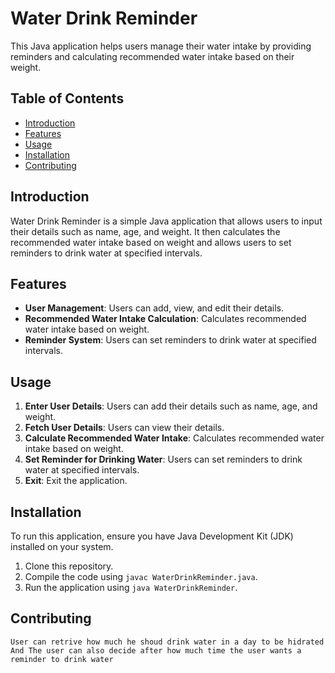 # Water Drink Reminder

This Java application helps users manage their water intake by providing reminders and calculating recommended water intake based on their weight.

## Table of Contents
- [Introduction](#introduction)
- [Features](#features)
- [Usage](#usage)
- [Installation](#installation)
- [Contributing](#contributing)

## Introduction

Water Drink Reminder is a simple Java application that allows users to input their details such as name, age, and weight. It then calculates the recommended water intake based on weight and allows users to set reminders to drink water at specified intervals.

## Features

- **User Management**: Users can add, view, and edit their details.
- **Recommended Water Intake Calculation**: Calculates recommended water intake based on weight.
- **Reminder System**: Users can set reminders to drink water at specified intervals.

## Usage

1. **Enter User Details**: Users can add their details such as name, age, and weight.
2. **Fetch User Details**: Users can view their details.
3. **Calculate Recommended Water Intake**: Calculates recommended water intake based on weight.
4. **Set Reminder for Drinking Water**: Users can set reminders to drink water at specified intervals.
5. **Exit**: Exit the application.

## Installation

To run this application, ensure you have Java Development Kit (JDK) installed on your system.

1. Clone this repository.
2. Compile the code using `javac WaterDrinkReminder.java`.
3. Run the application using `java WaterDrinkReminder`.

## Contributing

    User can retrive how much he shoud drink water in a day to be hidrated 
    And The user can also decide after how much time the user wants a reminder to drink water
